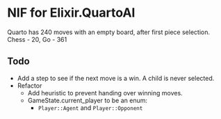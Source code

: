 # NIF for Elixir.QuartoAI
Quarto has 240 moves with an empty board, after first piece selection. Chess - 20, Go - 361

## Todo
- Add a step to see if the next move is a win. A child is never selected.
- Refactor
    - Add heuristic to prevent handing over winning moves.
    - GameState.current_player to be an enum:
        - `Player::Agent` and `Player::Opponent`
